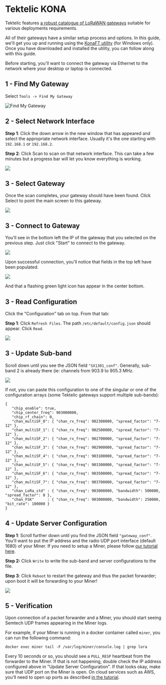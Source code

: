 # Tektelic KONA

Tektelic features [a robust catalogue of LoRaWAN gateways](https://tektelic.com/iot/lorawan-gateways/) suitable for various deployments requirements.

All of their gateways have a similar setup process and options. In this guide, we'll get you up and running using the [KonaFT utility](https://support.tektelic.com/portal/en/kb/articles/konaft) \(for Windows only\). Once you have downloaded and installed the utility, you can follow along with this guide.

Before starting, you'll want to connect the gateway via Ethernet to the network where your desktop or laptop is connected. 

## **1 - Find My Gateway**

Select `Tools -> Find My Gateway`

![Find My Gateway](../../.gitbook/assets/tektelic_find_my_gateway.png)

## **2 - Select Network Interface**

**Step 1**: Click the down arrow in the new window that has appeared and select the appropriate network interface. Usually it's the one starting with `192.168.1` or `192.168.2`.

**Step 2**: Click Scan to scan on that network interface. This can take a few minutes but a progress bar will let you know everything is working.

![](../../.gitbook/assets/tektelic_select_network_interface.png)

## **3 - Select Gateway**

Once the scan completes, your gateway should have been found. Click Select to point the main screen to this gateway.

![](../../.gitbook/assets/tektelic_select_gateway.png)

## **3 - Connect to Gateway**

You'll see in the bottom left the IP of the gateway that you selected on the previous step. Just click "Start" to connect to the gateway.

![](../../.gitbook/assets/tektelic_connect_to_gateway.png)

Upon successful connection, you'll notice that fields in the top left have been populated.

![](../../.gitbook/assets/tektelic_connected_to_gateway.png)

And that a flashing green light icon has appear in the center bottom.

## **3 - Read Configuration**

Click the "Configuration" tab on top. From that tab:

**Step 1**: Click `Refresh Files`. The path `/etc/default/config.json` should appear. Click `Read`.

![](../../.gitbook/assets/tektelic_read_config.png)

## **3 -** Update Sub-band

Scroll down until you see the JSON field `"SX1301_conf"`. Generally, sub-band 2 is already there \(ie: channels from 903.9 to 905.3 MHz.  

![](../../.gitbook/assets/tektelic_subband_config.png)

If not, you can paste this configuration to one of the singular or one of the configuration arrays \(some Tektelic gateways support multiple sub-bands\):

```text
{
   "chip_enable": true,
   "chip_center_freq": 903000000,
   "chip_rf_chain": 0,
   "chan_multiSF_0": { "chan_rx_freq": 902300000, "spread_factor": "7-12" },
   "chan_multiSF_1": { "chan_rx_freq": 902500000, "spread_factor": "7-12" },
   "chan_multiSF_2": { "chan_rx_freq": 902700000, "spread_factor": "7-12" },
   "chan_multiSF_3": { "chan_rx_freq": 902900000, "spread_factor": "7-12" },
   "chan_multiSF_4": { "chan_rx_freq": 903100000, "spread_factor": "7-12" },
   "chan_multiSF_5": { "chan_rx_freq": 903300000, "spread_factor": "7-12" },
   "chan_multiSF_6": { "chan_rx_freq": 903500000, "spread_factor": "7-12" },
   "chan_multiSF_7": { "chan_rx_freq": 903700000, "spread_factor": "7-12" },
   "chan_LoRa_std" : { "chan_rx_freq": 903000000, "bandwidth": 500000, "spread_factor": 8 },
   "chan_FSK"      : { "chan_rx_freq": 903000000, "bandwidth": 250000, "bit_rate": 100000 }
}
```

## **4 -** Update Server Configuration

**Step 1**: Scroll further down until you find the JSON field `"gateway_conf"`. You'll want to put the IP address and the radio UDP port interface \(default 1680\) of your Miner. If you need to setup a Miner, please follow [our tutorial here](../../blockchain/run-your-own-miner.md).

**Step 2:** Click `Write` to write the sub-band and server configurations to the file.

**Step 3**: Click `Reboot` to restart the gateway and thus the packet forwarder; upon boot it will be forwarding to your Miner!

![](../../.gitbook/assets/tektelic_server_settings.png)

## **5 -** Verification

Upon connection of a packet forwarder and a Miner, you should start seeing Semtech UDP frames appearing in the Miner logs.

For example, if your Miner is running in a docker container called `miner`, you can run the following command:

```text
docker exec miner tail -F /var/log/miner/console.log | grep lora
```

Every 10 seconds or so, you should see a `PULL_RESP` heartbeat from the forwarder to the Miner. If that is not happening, double check the IP address configured above in "Update Server Configuration". If that looks okay, make sure that UDP port on the Miner is open. On cloud services such as AWS, you'll need to open up ports as described [in the tutorial](../../blockchain/run-your-own-miner.md).

